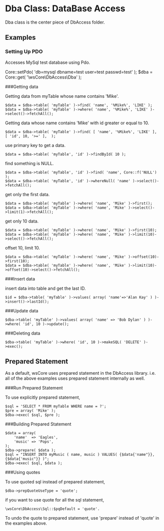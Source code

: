 Dba Class: DataBase Access
==========================

Dba class is the center piece of DbAccess folder. 

Examples
--------

### Setting Up PDO

Accesses MySql test database using Pdo. 

Core::setPdo( 'db=mysql dbname=test user=test passwd=test' );
$dba = Core::get( '\wsCore\DbAccess\Dba' );

###Getting data

Getting data from myTable whose name contains 'Mike'.

    $data = $dba->table( 'myTable' )->find( 'name', '%Mike%', 'LIKE' );
    $data = $dba->table( 'myTable' )->where( 'name', '%Mike%', 'LIKE' )->select()->fetchAll();

Getting data whose name contains 'Mike' with id greater or equal to 10. 

    $data = $dba->table( 'myTable' )->find( [ 'name', '%Mike%', 'LIKE' ], [ 'id', 10, '>=' ],  );

use primary key to get a data. 

    $data = $dba->table( 'myTable', 'id' )->findById( 10 );

find something is NULL. 

    $data = $dba->table( 'myTable', 'id' )->find( 'name', Core::f('NULL') );
    $data = $dba->table( 'myTable', 'id' )->whereNull( 'name' )->select()->fetchAll();

get only the first data. 

    $data = $dba->table( 'myTable' )->where( 'name', 'Mike' )->first();
    $data = $dba->table( 'myTable' )->where( 'name', 'Mike' )->select()->limit(1)->fetchAll();

get only 10 data.

    $data = $dba->table( 'myTable' )->where( 'name', 'Mike' )->first(10);
    $data = $dba->table( 'myTable' )->where( 'name', 'Mike' )->limit(10)->select()->fetchAll();

offset 10, limit 10. 

    $data = $dba->table( 'myTable' )->where( 'name', 'Mike' )->offset(10)->first(10);
    $data = $dba->table( 'myTable' )->where( 'name', 'Mike' )->limit(10)->offset(10)->select()->fetchAll();

###Insert data

insert data into table and get the last ID.

    $id = $dba->table( 'myTable' )->values( array( 'name'=>'Alan Kay' ) )->insert()->lastId();

###Update data

    $dba->table( 'myTable' )->values( array( 'name' => 'Bob Dylan' ) )->where( 'id', 10 )->update();

###Deleting data

    $dba->table( 'myTable' )->where( 'id', 10 )->makeSQL( 'DELETE' )->exec();


Prepared Statement
------------------

As a default, wsCore uses prepared statement in the DbAccess library. 
i.e. all of the above examples uses prepared statement internally as well. 

###Run Prepared Statement

To use explicitly prepared statement, 

    $sql = 'SELECT * FROM myTable WHERE name = ?';
    $pre = array( 'Mike' );
    $dba->exec( $sql, $pre );

###Building Prepared Statement

    $data = array(
        'name'  => 'Eagles',
        'music' => 'Pops',
    );
    $dba->prepare( $data );
    $sql = "INSERT INTO myMusic ( name, music ) VALUES( {$data{'name"}}, {$data{'music"}} )";
    $dba->exec( $sql, $data );

###Using quotes

To use quoted sql instead of prepared statement,

    $dba->prepQuoteUseType = 'quote';

if you want to use quote for all the sql statement, 

    \wsCore\DbAccess\Sql::$pqDefault = 'quote'. 

To undo the quote to prepared statement, use 'prepare' instead of 'quote' in the examples above. 

